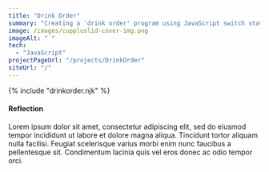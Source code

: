 ```yaml
---
title: "Drink Order"
summary: "Creating a 'drink order' program using JavaScript switch statements"
image: /images/cuppluslid-cover-img.png
imageAlt: " "
tech:
  - "JavaScript"
projectPageUrl: "/projects/DrinkOrder"
siteUrl: "/"
---
```

{% include "drinkorder.njk" %}

#### Reflection

Lorem ipsum dolor sit amet, consectetur adipiscing elit, sed do eiusmod tempor incididunt ut labore et dolore magna aliqua. Tincidunt tortor aliquam nulla facilisi. Feugiat scelerisque varius morbi enim nunc faucibus a pellentesque sit. Condimentum lacinia quis vel eros donec ac odio tempor orci.